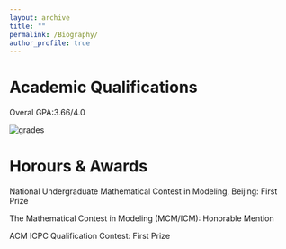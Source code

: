 ```yaml
---
layout: archive
title: ""
permalink: /Biography/
author_profile: true
---
```


Academic Qualifications
======
Overal GPA:3.66/4.0

![grades](dukang4655.github.io/images/grades.png)



Horours & Awards
======
National Undergraduate Mathematical Contest in Modeling, Beijing: First Prize

The Mathematical Contest in Modeling (MCM/ICM): Honorable Mention

ACM ICPC Qualification Contest: First Prize
